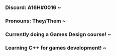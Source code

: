 ### Discord: A16H#0016 ~
### Pronouns: They/Them ~
### Currently doing a Games Design course! ~
### Learning C++ for games development! ~
